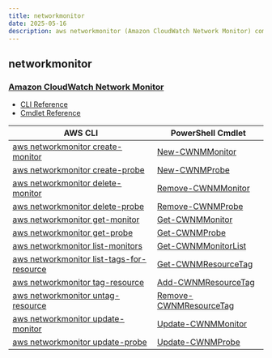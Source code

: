 ```yaml
---
title: networkmonitor
date: 2025-05-16
description: aws networkmonitor (Amazon CloudWatch Network Monitor) command/cmdlet list.
---
```


## networkmonitor

### [Amazon CloudWatch Network Monitor](https://aws.amazon.com/cloudwatch/)

* [CLI Reference](https://awscli.amazonaws.com/v2/documentation/api/latest/reference/networkmonitor/index.html)
* [Cmdlet Reference](https://docs.aws.amazon.com/powershell/latest/reference/items/NetworkMonitor_cmdlets.html)

|AWS CLI|PowerShell Cmdlet|
|----|----|
|[aws networkmonitor create-monitor](https://awscli.amazonaws.com/v2/documentation/api/latest/reference/networkmonitor/create-monitor.html)|[New-CWNMMonitor](https://docs.aws.amazon.com/powershell/latest/reference/items/New-CWNMMonitor.html)|
|[aws networkmonitor create-probe](https://awscli.amazonaws.com/v2/documentation/api/latest/reference/networkmonitor/create-probe.html)|[New-CWNMProbe](https://docs.aws.amazon.com/powershell/latest/reference/items/New-CWNMProbe.html)|
|[aws networkmonitor delete-monitor](https://awscli.amazonaws.com/v2/documentation/api/latest/reference/networkmonitor/delete-monitor.html)|[Remove-CWNMMonitor](https://docs.aws.amazon.com/powershell/latest/reference/items/Remove-CWNMMonitor.html)|
|[aws networkmonitor delete-probe](https://awscli.amazonaws.com/v2/documentation/api/latest/reference/networkmonitor/delete-probe.html)|[Remove-CWNMProbe](https://docs.aws.amazon.com/powershell/latest/reference/items/Remove-CWNMProbe.html)|
|[aws networkmonitor get-monitor](https://awscli.amazonaws.com/v2/documentation/api/latest/reference/networkmonitor/get-monitor.html)|[Get-CWNMMonitor](https://docs.aws.amazon.com/powershell/latest/reference/items/Get-CWNMMonitor.html)|
|[aws networkmonitor get-probe](https://awscli.amazonaws.com/v2/documentation/api/latest/reference/networkmonitor/get-probe.html)|[Get-CWNMProbe](https://docs.aws.amazon.com/powershell/latest/reference/items/Get-CWNMProbe.html)|
|[aws networkmonitor list-monitors](https://awscli.amazonaws.com/v2/documentation/api/latest/reference/networkmonitor/list-monitors.html)|[Get-CWNMMonitorList](https://docs.aws.amazon.com/powershell/latest/reference/items/Get-CWNMMonitorList.html)|
|[aws networkmonitor list-tags-for-resource](https://awscli.amazonaws.com/v2/documentation/api/latest/reference/networkmonitor/list-tags-for-resource.html)|[Get-CWNMResourceTag](https://docs.aws.amazon.com/powershell/latest/reference/items/Get-CWNMResourceTag.html)|
|[aws networkmonitor tag-resource](https://awscli.amazonaws.com/v2/documentation/api/latest/reference/networkmonitor/tag-resource.html)|[Add-CWNMResourceTag](https://docs.aws.amazon.com/powershell/latest/reference/items/Add-CWNMResourceTag.html)|
|[aws networkmonitor untag-resource](https://awscli.amazonaws.com/v2/documentation/api/latest/reference/networkmonitor/untag-resource.html)|[Remove-CWNMResourceTag](https://docs.aws.amazon.com/powershell/latest/reference/items/Remove-CWNMResourceTag.html)|
|[aws networkmonitor update-monitor](https://awscli.amazonaws.com/v2/documentation/api/latest/reference/networkmonitor/update-monitor.html)|[Update-CWNMMonitor](https://docs.aws.amazon.com/powershell/latest/reference/items/Update-CWNMMonitor.html)|
|[aws networkmonitor update-probe](https://awscli.amazonaws.com/v2/documentation/api/latest/reference/networkmonitor/update-probe.html)|[Update-CWNMProbe](https://docs.aws.amazon.com/powershell/latest/reference/items/Update-CWNMProbe.html)|

